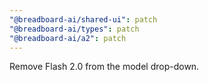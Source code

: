 ```yaml
---
"@breadboard-ai/shared-ui": patch
"@breadboard-ai/types": patch
"@breadboard-ai/a2": patch
---
```


Remove Flash 2.0 from the model drop-down.
